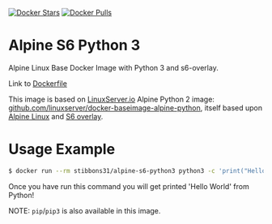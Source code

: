 [![Docker Stars](https://img.shields.io/docker/stars/stibbons31/alpine-s6-python3.svg?style=flat-square)](https://hub.docker.com/r/stibbons31/alpine-s6-python3/) [![Docker Pulls](https://img.shields.io/docker/pulls/stibbons31/alpine-s6-python3.svg?style=flat-square)](https://hub.docker.com/r/stibbons31/alpine-s6-python3/)

# Alpine S6 Python 3

Alpine Linux Base Docker Image with Python 3 and s6-overlay.

Link to [Dockerfile](https://github.com/Stibbons/docker-alpine-s6-python3/blob/master/Dockerfile)

This image is based on [LinuxServer.io](https://www.linuxserver.io/) Alpine Python 2 image: [github.com/linuxserver/docker-baseimage-alpine-python](https://github.com/linuxserver/docker-baseimage-alpine-python), itself based upon [Alpine Linux](https://hub.docker.com/_/alpine/) and [S6 overlay](https://github.com/just-containers/s6-overlay).

# Usage Example

```bash
$ docker run --rm stibbons31/alpine-s6-python3 python3 -c 'print("Hello World")'
```

Once you have run this command you will get printed 'Hello World' from Python!

NOTE: `pip`/`pip3` is also available in this image.
